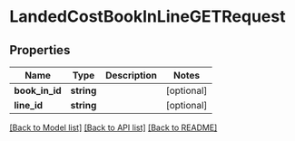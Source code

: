 # LandedCostBookInLineGETRequest

## Properties
Name | Type | Description | Notes
------------ | ------------- | ------------- | -------------
**book_in_id** | **string** |  | [optional] 
**line_id** | **string** |  | [optional] 

[[Back to Model list]](../README.md#documentation-for-models) [[Back to API list]](../README.md#documentation-for-api-endpoints) [[Back to README]](../README.md)


